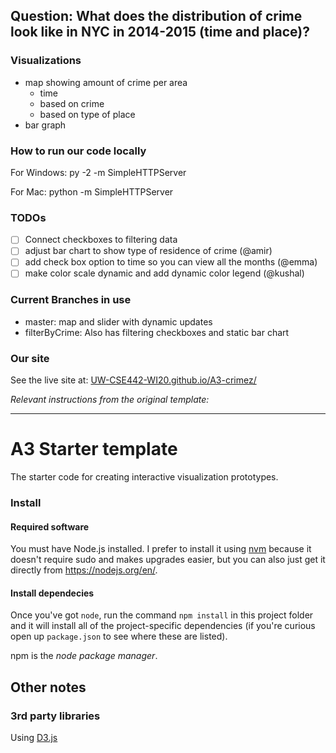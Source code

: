 ## Question: What does the distribution of crime look like in NYC in 2014-2015 (time and place)?
### Visualizations
- map showing amount of crime per area
  - time
  - based on crime
  - based on type of place
- bar graph  

### How to run our code locally

For Windows: py -2 -m SimpleHTTPServer

For Mac: python -m SimpleHTTPServer

### TODOs
- [ ] Connect checkboxes to filtering data 
- [ ] adjust bar chart to show type of residence of crime (@amir)
- [ ] add check box option to time so you can view all the months (@emma)
- [ ] make color scale dynamic and add dynamic color legend (@kushal)

### Current Branches in use
 - master: map and slider with dynamic updates
 - filterByCrime: Also has filtering checkboxes and static bar chart

### Our site

See the live site at: [UW-CSE442-WI20.github.io/A3-crimez/](https://uw-cse442-wi20.github.io/A3-crimez/)

_Relevant instructions from the original template:_

-------------------------------------------------------------------
# A3 Starter template

The starter code for creating interactive visualization prototypes.

### Install

#### Required software

You must have Node.js installed. I prefer to install it using [nvm](https://github.com/nvm-sh/nvm)
because it doesn't require sudo and makes upgrades easier, but you can also just get it directly from
https://nodejs.org/en/.

#### Install dependecies

Once you've got `node`, run the command `npm install` in this project folder
and it will install all of the project-specific dependencies (if you're curious open up `package.json` to see where these are listed).

npm is the _node package manager_.

## Other notes

### 3rd party libraries

Using [D3.js](https://d3js.org/)
